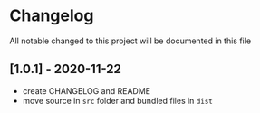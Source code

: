 # Changelog
All notable changed to this project will be documented in this file

## [1.0.1] - 2020-11-22
- create CHANGELOG and README
- move source in `src` folder and bundled files in `dist`